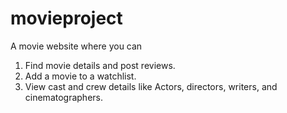 # movieproject
A movie website where you can
1. Find movie details and post reviews.
2. Add a movie to a watchlist.
3. View cast and crew details like Actors, directors, writers, and cinematographers.
